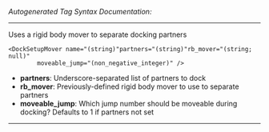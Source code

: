 _Autogenerated Tag Syntax Documentation:_

---
Uses a rigid body mover to separate docking partners

```
<DockSetupMover name="(string)"partners="(string)"rb_mover="(string; null)"
        moveable_jump="(non_negative_integer)" />
```

-   **partners**: Underscore-separated list of partners to dock
-   **rb_mover**: Previously-defined rigid body mover to use to separate partners
-   **moveable_jump**: Which jump number should be moveable during docking? Defaults to 1 if partners not set

---
